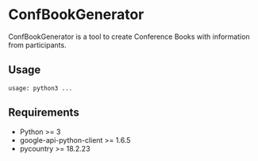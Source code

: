 # ConfBookGenerator

ConfBookGenerator is a tool to create Conference Books with information from participants.

## Usage

```
usage: python3 ...

```

## Requirements

* Python >= 3
* google-api-python-client >= 1.6.5
* pycountry >= 18.2.23
